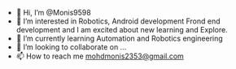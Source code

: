 - 👋 Hi, I’m @Monis9598
- 👀 I’m interested in Robotics, Android development Frond end development and  I am excited about new learning and Explore.
- 🌱 I’m currently learning Automation and Robotics engineering 
- 💞️ I’m looking to collaborate on ...
- 📫 How to reach me mohdmonis2353@gmail.com

<!---
Monis9598/Monis9598 is a ✨ special ✨ repository because its `README.md` (this file) appears on your GitHub profile.
You can click the Preview link to take a look at your changes.
--->
